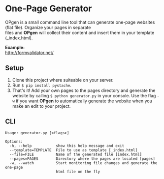 # One-Page Generator

OPgen is a small command line tool that can generate one-page websites (flat file). Organize your pages in separate<br /> files and **OPgen** will collect their content and insert them in your template (_index.html).

**Example:**<br />http://formvalidator.net/

## Setup

1. Clone this project where suiteable on your server.
2. Run `$ pip install pystache`.
3. That's it! Add your own pages to the pages directory and generate the website by calling `$ python generator.py` in your console. Use the flag `-w` if you want **OPgen** to automatically generate the website when you make an edit to your project.

## CLI

```
Usage: generator.py [<flags>]

Options:
  -h, --help           show this help message and exit
  --template=TEMPLATE  File to use as template [_index.html]
  --file=FILE          Name of the generated file [index.html]
  --pages=PAGES        Directory where the pages are located [pages]
  -w, --watch          Start monitoring file changes and generate the one-page
                       html file on the fly
```
